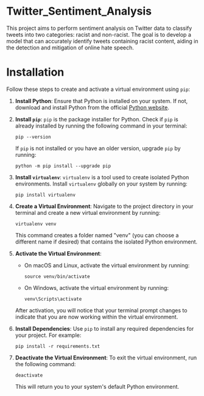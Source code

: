 # Twitter_Sentiment_Analysis
This project aims to perform sentiment analysis on Twitter data to classify tweets into two categories: racist and non-racist. The goal is to develop a model that can accurately identify tweets containing racist content, aiding in the detection and mitigation of online hate speech.

# Installation

Follow these steps to create and activate a virtual environment using `pip`:

1. **Install Python**: Ensure that Python is installed on your system. If not, download and install Python from the official [Python website](https://www.python.org/downloads/).

2. **Install `pip`**: `pip` is the package installer for Python. Check if `pip` is already installed by running the following command in your terminal:

   ```
   pip --version
   ```

   If `pip` is not installed or you have an older version, upgrade `pip` by running:

   ```
   python -m pip install --upgrade pip
   ```

3. **Install `virtualenv`**: `virtualenv` is a tool used to create isolated Python environments. Install `virtualenv` globally on your system by running:

   ```
   pip install virtualenv
   ```

4. **Create a Virtual Environment**: Navigate to the project directory in your terminal and create a new virtual environment by running:

   ```
   virtualenv venv
   ```

   This command creates a folder named "venv" (you can choose a different name if desired) that contains the isolated Python environment.

5. **Activate the Virtual Environment**:
   - On macOS and Linux, activate the virtual environment by running:

     ```
     source venv/bin/activate
     ```

   - On Windows, activate the virtual environment by running:

     ```
     venv\Scripts\activate
     ```

   After activation, you will notice that your terminal prompt changes to indicate that you are now working within the virtual environment.

6. **Install Dependencies**: Use `pip` to install any required dependencies for your project. For example:

   ```
   pip install -r requirements.txt
   ```


7. **Deactivate the Virtual Environment**: To exit the virtual environment, run the following command:

   ```
   deactivate
   ```

   This will return you to your system's default Python environment.
